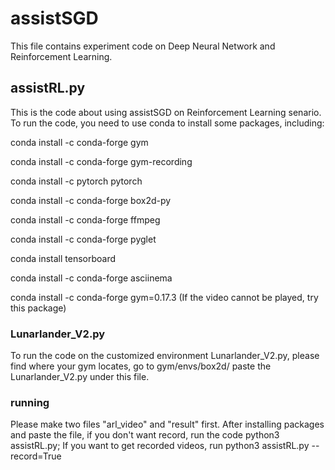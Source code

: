 # assistSGD

This file contains experiment code on Deep Neural Network and Reinforcement Learning.

## assistRL.py
This is the code about using assistSGD on Reinforcement Learning senario. 
To run the code, you need to use conda to install some packages, including:

conda install -c conda-forge gym

conda install -c conda-forge gym-recording

conda install -c pytorch pytorch

conda install -c conda-forge box2d-py

conda install -c conda-forge ffmpeg

conda install -c conda-forge pyglet

conda install tensorboard

conda install -c conda-forge asciinema

conda install -c conda-forge gym=0.17.3 (If the video cannot be played, try this package)

### Lunarlander_V2.py
To run the code on the customized environment Lunarlander_V2.py, please find where your gym locates, go to gym/envs/box2d/ paste the Lunarlander_V2.py under this file.

### running
Please make two files "arl_video" and "result" first.
After installing packages and paste the file, if you don't want record, run the code python3 assistRL.py; If you want to get recorded videos, run python3 assistRL.py --record=True

